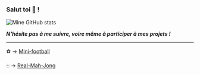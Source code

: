 ### Salut toi 👋 !

![Mine GitHub stats](https://github-readme-stats.vercel.app/api?username=Futuray-pgm&show_icons=true&theme=shades-of-purple)

***N'hésite pas à me suivre, voire même à participer à mes projets !***

****
⚽ -> [Mini-football](https://futuray-pgm.github.io/Mini-football/)

🀄 -> [Real-Mah-Jong](https://github.com/Futuray-pgm/Real-Mah-Jong)
